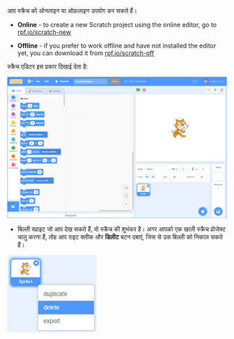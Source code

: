 आप स्क्रैच को ऑनलाइन या ऑफ़लाइन उपयोग कर सकते हैं।

+ **Online** - to create a new Scratch project using the online editor, go to <a href="https://rpf.io/scratch-new" target="_blank">rpf.io/scratch-new</a>

+ **Offline** - if you prefer to work offline and have not installed the editor yet, you can download it from <a href="https://rpf.io/scratch-off" target="_blank">rpf.io/scratch-off</a>

स्क्रैच एडिटर इस प्रकार दिखाई देता है:

![स्क्रीनशॉट](images/scratch-editor.png)

+ बिल्ली स्प्राइट जो आप देख सकते हैं, वो स्क्रैच की शुभंकर है। अगर आपको एक खाली स्क्रैच प्रोजेक्ट चालु करना हैं, तोह आप राइट क्लीक और **डिलीट** बटन दबाएं, जिस से उस बिल्ली को निकाल सकते हैं।

![स्क्रीनशॉट](images/delete.png)